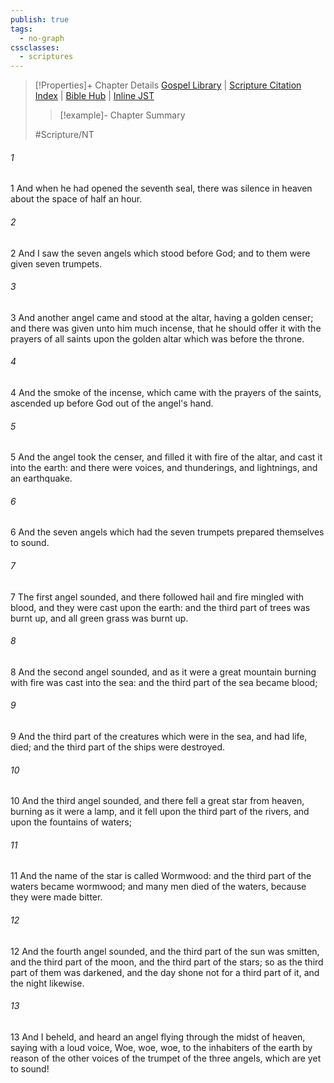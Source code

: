 ```yaml
---
publish: true
tags:
  - no-graph
cssclasses:
  - scriptures
---
```

>[!Properties]+ Chapter Details
>[Gospel Library](https://churchofjesuschrist.org/study/scriptures/nt/rev/8?lang=eng)    |    [Scripture Citation Index](https://scriptures.byu.edu/#0a608::c0a608)    |    [Bible Hub](https://biblehub.com/revelation/8.htm)    |    [Inline JST](https://scripturetoolbox.com/html/ic/Revelation/8.html)
>>[!example]- Chapter Summary
>> 
> 
>
>#Scripture/NT
###### 1
1 And when he had opened the seventh seal, there was silence in heaven about the space of half an hour.
###### 2
2 And I saw the seven angels which stood before God; and to them were given seven trumpets.
###### 3
3 And another angel came and stood at the altar, having a golden censer; and there was given unto him much incense, that he should offer it with the prayers of all saints upon the golden altar which was before the throne.
###### 4
4 And the smoke of the incense, which came with the prayers of the saints, ascended up before God out of the angel's hand.
###### 5
5 And the angel took the censer, and filled it with fire of the altar, and cast it into the earth: and there were voices, and thunderings, and lightnings, and an earthquake.
###### 6
6 And the seven angels which had the seven trumpets prepared themselves to sound.
###### 7
7 The first angel sounded, and there followed hail and fire mingled with blood, and they were cast upon the earth: and the third part of trees was burnt up, and all green grass was burnt up.
###### 8
8 And the second angel sounded, and as it were a great mountain burning with fire was cast into the sea: and the third part of the sea became blood;
###### 9
9 And the third part of the creatures which were in the sea, and had life, died; and the third part of the ships were destroyed.
###### 10
10 And the third angel sounded, and there fell a great star from heaven, burning as it were a lamp, and it fell upon the third part of the rivers, and upon the fountains of waters;
###### 11
11 And the name of the star is called Wormwood: and the third part of the waters became wormwood; and many men died of the waters, because they were made bitter.
###### 12
12 And the fourth angel sounded, and the third part of the sun was smitten, and the third part of the moon, and the third part of the stars; so as the third part of them was darkened, and the day shone not for a third part of it, and the night likewise.
###### 13
13 And I beheld, and heard an angel flying through the midst of heaven, saying with a loud voice, Woe, woe, woe, to the inhabiters of the earth by reason of the other voices of the trumpet of the three angels, which are yet to sound!
